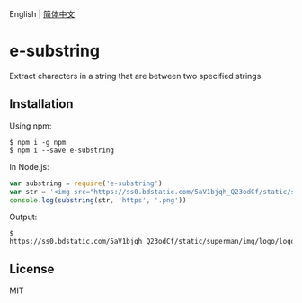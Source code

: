 English | [简体中文](./README.zh-CN.md)

# e-substring

Extract characters in a string that are between two specified strings.

## Installation

Using npm:
```shell
$ npm i -g npm
$ npm i --save e-substring
```

In Node.js:
```js
var substring = require('e-substring')
var str = '<img src="https://ss0.bdstatic.com/5aV1bjqh_Q23odCf/static/superman/img/logo/logo_white_fe6da1ec.png">'
console.log(substring(str, 'https', '.png'))
```

Output:
```shell
$ https://ss0.bdstatic.com/5aV1bjqh_Q23odCf/static/superman/img/logo/logo_white_fe6da1ec.png
```

## License

MIT
